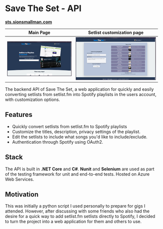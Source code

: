 # Save The Set - API

**[sts.sionsmallman.com](https://sts.sionsmallman.com/)**

| Main Page | Setlist customization page |
| --- | --- | 
| ![alt text](https://github.com/SionSmallman/SionSmallmanDotCom/blob/main/public/project-images/sts/1.png?raw=true) | ![alt text](https://github.com/SionSmallman/SionSmallmanDotCom/blob/main/public/project-images/sts/2.png?raw=true) |


The backend API of Save The Set, a web application for quickly and easily converting setlists from setlist.fm into Spotify playlists in the users account, with customization options.

## Features
- Quickly convert setlists from setlist.fm to Spotify playlists
- Customize the titles, description, privacy settings of the playlist.
- Edit the setlists to include what songs you'd like to include/exclude.
- Authentication through Spotify using OAuth2.

## Stack

The API is built in **.NET Core** and **C#**. **Nunit** and **Selenium** are used as part of the testing framework for unit and end-to-end tests. Hosted on Azure Web Services.

## Motivation

This was initially a python script I used personally to prepare for gigs I attended. However, after discussing with some friends who also had the desire for a quick way to add setlist.fm setlists directly to Spotify, I decided to turn the project into a web application for them and others to use. 

